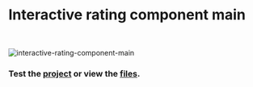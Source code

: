 # Interactive rating component main

<br>

![interactive-rating-component-main](https://user-images.githubusercontent.com/67201170/161253727-a748e740-5772-472a-8054-9b6bb18bb653.gif)

### <p>Test the [project](https://interactive-rating-component-main-brunnohibbeln.vercel.app/) or view the [files](https://github.com/BrunnoHibbeln/web-projects/tree/main/interactive-rating-component-main).</p>
